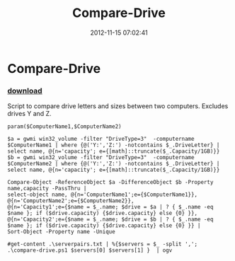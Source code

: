 ﻿---
pid:            3768
poster:         Chad Miller
title:          Compare-Drive
date:           2012-11-15 07:02:41
format:         posh
parent:         0
parent:         0

---

# Compare-Drive

### [download](3768.ps1)

Script to compare drive letters and sizes between two computers. Excludes drives Y and Z.

```posh
param($ComputerName1,$ComputerName2)

$a = gwmi win32_volume -filter "DriveType=3"  -computername $ComputerName1 | where {@('Y:','Z:') -notcontains $_.DriveLetter} | select name, @{n='capacity'; e={[math]::truncate($_.Capacity/1GB)}}
$b = gwmi win32_volume -filter "DriveType=3"  -computername $ComputerName2 | where {@('Y:','Z:') -notcontains $_.DriveLetter} | select name, @{n='capacity'; e={[math]::truncate($_.Capacity/1GB)}}

Compare-Object -ReferenceObject $a -DifferenceObject $b -Property name,capacity -PassThru |
select-object name, @{n='ComputerName1';e={$ComputerName1}}, @{n='ComputerName2';e={$ComputerName2}}, 
@{n='Capacity1';e={$name = $_.name; $drive = $a | ? { $_.name -eq $name }; if ($drive.capacity) {$drive.capacity} else {0} }}, 
@{n='Capacity2';e={$name = $_.name; $drive = $b | ? { $_.name -eq $name }; if ($drive.capacity) {$drive.capacity} else {0} }} |
Sort-Object -Property name -Unique

#get-content .\serverpairs.txt | %{$servers = $_ -split ','; .\compare-drive.ps1 $servers[0] $servers[1] }  | ogv
```

